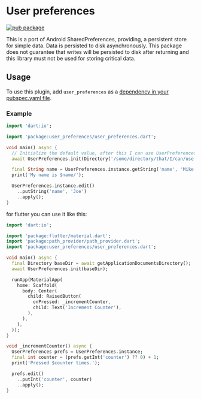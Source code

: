 # User preferences

[![pub package](https://img.shields.io/pub/v/user_preferences.svg)](https://pub.dartlang.org/packages/user_preferences)

This is a port of Android SharedPreferences, providing, a persistent store for simple data. Data is persisted to disk 
asynchronously. This package does not guarantee that writes will be persisted to disk after returning and this library 
must not be used for storing critical data.

## Usage
To use this plugin, add `user_preferences` as a [dependency in your pubspec.yaml file](https://flutter.io/platform-plugins/).

### Example

``` dart
import 'dart:io';

import 'package:user_preferences/user_preferences.dart';

void main() async {
  // Initialize the default value, after this I can use UserPreferences.instance
  await UserPreferences.init(Directory('/some/directory/that/I/can/use'));

  final String name = UserPreferences.instance.getString('name', 'Mike');
  print('My name is $name/');

  UserPreferences.instance.edit()
    ..putString('name', 'Joe')
    ..apply();
}
```

for flutter you can use it like this:

```dart
import 'dart:io';

import 'package:flutter/material.dart';
import 'package:path_provider/path_provider.dart';
import 'package:user_preferences/user_preferences.dart';

void main() async {
  final Directory baseDir = await getApplicationDocumentsDirectory();
  await UserPreferences.init(baseDir);

  runApp(MaterialApp(
    home: Scaffold(
      body: Center(
        child: RaisedButton(
          onPressed: _incrementCounter,
          child: Text('Increment Counter'),
        ),
      ),
    ),
  ));
}

void _incrementCounter() async {
  UserPreferences prefs = UserPreferences.instance;
  final int counter = (prefs.getInt('counter') ?? 0) + 1;
  print('Pressed $counter times.');

  prefs.edit()
    ..putInt('counter', counter)
    ..apply();
}
```